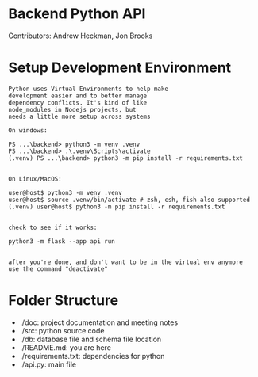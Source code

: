 # Backend Python API
Contributors: Andrew Heckman, Jon Brooks

# Setup Development Environment
```
Python uses Virtual Environments to help make
development easier and to better manage
dependency conflicts. It's kind of like
node_modules in Nodejs projects, but
needs a little more setup across systems

On windows:

PS ...\backend> python3 -m venv .venv
PS ...\backend> .\.venv\Scripts\activate
(.venv) PS ...\backend> python3 -m pip install -r requirements.txt


On Linux/MacOS:

user@host$ python3 -m venv .venv
user@host$ source .venv/bin/activate # zsh, csh, fish also supported
(.venv) user@host$ python3 -m pip install -r requirements.txt


check to see if it works:

python3 -m flask --app api run


after you're done, and don't want to be in the virtual env anymore
use the command "deactivate"
```

# Folder Structure
- ./doc: project documentation and meeting notes
- ./src: python source code
- ./db: database file and schema file location
- ./README.md: you are here
- ./requirements.txt: dependencies for python
- ./api.py: main file
